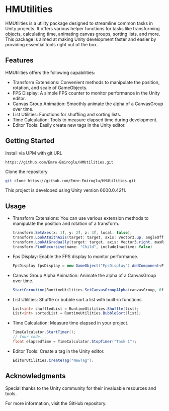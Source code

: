 # HMUtilities
HMUtilities is a utility package designed to streamline common tasks in Unity projects. It offers various helper functions for tasks like transforming objects, calculating time, animating canvas groups, sorting lists, and more. This package is aimed at making Unity development faster and easier by providing essential tools right out of the box.

## Features
HMUtilities offers the following capabilities:
* Transform Extensions: Convenient methods to manipulate the position, rotation, and scale of GameObjects.
* FPS Display: A simple FPS counter to monitor performance in the Unity editor.
* Canvas Group Animation: Smoothly animate the alpha of a CanvasGroup over time.
* List Utilities: Functions for shuffling and sorting lists.
* Time Calculation: Tools to measure elapsed time during development.
* Editor Tools: Easily create new tags in the Unity editor.

## Getting Started
Install via UPM with git URL

`https://github.com/Emre-Emiroglu/HMUtilities.git`

Clone the repository
```bash
git clone https://github.com/Emre-Emiroglu/HMUtilities.git
```
This project is developed using Unity version 6000.0.42f1.

## Usage
* Transform Extensions: You can use various extension methods to manipulate the position and rotation of a transform.
    ```csharp
    transform.SetAxes(x: 1f, y: 2f, z: 3f, local: false);
    transform.LookAtWithAxis(target: target, axis: Vector3.up, angleOffset: 45f);
    transform.LookAtGradually(target: target, axis: Vector3.right, maxRadiansDelta: .1f, stableUpVector: false)
    transform.FindRecursive(name: "Child", includeInactive: false)
    ```

* Fps Display: Enable the FPS display to monitor performance.
    ```csharp
    FpsDisplay fpsDisplay = new GameObject("FpsDisplay").AddComponent<FpsDisplay>();
    ```

* Canvas Group Alpha Animation: Animate the alpha of a CanvasGroup over time.
    ```csharp
    StartCoroutine(RuntimeUtilities.SetCanvasGroupAlpha(canvasGroup, 0f, 1f));
    ```

* List Utilities: Shuffle or bubble sort a list with built-in functions.
    ```csharp
    List<int> shuffledList = RuntimeUtilities.Shuffle(list);
    List<int> sortedList = RuntimeUtilities.BubbleSort(list);
    ```

* Time Calculation: Measure time elapsed in your project.
    ```csharp
    TimeCalculator.StartTimer();
    // Your code...
    float elapsedTime = TimeCalculator.StopTimer("Task 1");
    ```

* Editor Tools: Create a tag in the Unity editor.
    ```csharp
    EditorUtilities.CreateTag("NewTag");
    ```

## Acknowledgments
Special thanks to the Unity community for their invaluable resources and tools.

For more information, visit the GitHub repository.
